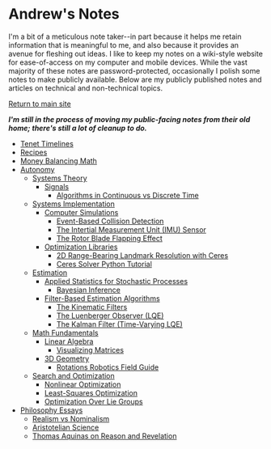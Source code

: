 # Andrew's Notes

I'm a bit of a meticulous note taker--in part because it helps me retain information that is meaningful to me, and also because it provides an avenue for fleshing out ideas. I like to keep my notes on a wiki-style website for ease-of-access on my computer and mobile devices. While the vast majority of these notes are password-protected, occasionally I polish some notes to make publicly available. Below are my publicly published notes and articles on technical and non-technical topics.

[Return to main site](https://andrewtorgesen.com)

***I'm still in the process of moving my public-facing notes from their old home; there's still a lot of cleanup to do.***

- [Tenet Timelines](./Tenet_Timelines.md)
- [Recipes](./Recipes.md)
- [Money Balancing Math](./Money_Balancing_Math.md)
- [Autonomy](./Autonomy/Autonomy.md)
  - [Systems Theory](./Autonomy/Systems_Theory/Systems_Theory.md)
    - [Signals](./Autonomy/Systems_Theory/Signals/Signals.md)
      - [Algorithms in Continuous vs Discrete Time](./Autonomy/Systems_Theory/Signals/Algorithms_in_Continuous_vs_Discrete_Time.md)
  - [Systems Implementation](./Autonomy/Systems_Implementation/Systems_Implementation.md)
    - [Computer Simulations](./Autonomy/Systems_Implementation/Computer_Simulations/Computer_Simulations.md)
      - [Event-Based Collision Detection](./Autonomy/Systems_Implementation/Computer_Simulations/Event-Based_Collision_Detection.md)
      - [The Intertial Measurement Unit (IMU) Sensor](./Autonomy/Systems_Implementation/Computer_Simulations/The_Intertial_Measurement_Unit_(IMU)_Sensor.md)
      - [The Rotor Blade Flapping Effect](./Autonomy/Systems_Implementation/Computer_Simulations/The_Rotor_Blade_Flapping_Effect.md)
    - [Optimization Libraries](./Autonomy/Systems_Implementation/Optimization_Libraries/Optimization_Libraries.md)
      - [2D Range-Bearing Landmark Resolution with Ceres](./Autonomy/Systems_Implementation/Optimization_Libraries/2D_Range-Bearing_Landmark_Resolution_with_Ceres.md)
      - [Ceres Solver Python Tutorial](./Autonomy/Systems_Implementation/Optimization_Libraries/Ceres_Solver_Python_Tutorial.md)
  - [Estimation](./Autonomy/Estimation/Estimation.md)
    - [Applied Statistics for Stochastic Processes](./Autonomy/Estimation/Applied_Statistics_for_Stochastic_Processes/Applied_Statistics_for_Stochastic_Processes.md)
      - [Bayesian Inference](./Autonomy/Estimation/Applied_Statistics_for_Stochastic_Processes/Bayesian_Inference.md)
    - [Filter-Based Estimation Algorithms](./Autonomy/Estimation/Filter-Based_Estimation_Algorithms/Filter-Based_Estimation_Algorithms.md)
      - [The Kinematic Filters](./Autonomy/Estimation/Filter-Based_Estimation_Algorithms/The_Kinematic_Filters.md)
      - [The Luenberger Observer (LQE)](./Autonomy/Estimation/Filter-Based_Estimation_Algorithms/The_Luenberger_Observer_(LQE).md)
      - [The Kalman Filter (Time-Varying LQE)](./Autonomy/Estimation/Filter-Based_Estimation_Algorithms/The_Kalman_Filter_(Time-Varying_LQE).md)
  - [Math Fundamentals](./Autonomy/Math_Fundamentals/Math_Fundamentals.md)
    - [Linear Algebra](./Autonomy/Math_Fundamentals/Linear_Algebra/Linear_Algebra.md)
      - [Visualizing Matrices](./Autonomy/Math_Fundamentals/Linear_Algebra/Visualizing_Matrices.md)
    - [3D Geometry](./Autonomy/Math_Fundamentals/3D_Geometry/3D_Geometry.md)
      - [Rotations Robotics Field Guide](./Autonomy/Math_Fundamentals/3D_Geometry/Rotations_Robotics_Field_Guide.md)
  - [Search and Optimization](./Autonomy/Search_and_Optimization/Search_and_Optimization.md)
    - [Nonlinear Optimization](./Autonomy/Search_and_Optimization/Nonlinear_Optimization.md)
    - [Least-Squares Optimization](./Autonomy/Search_and_Optimization/Least-Squares_Optimization.md)
    - [Optimization Over Lie Groups](./Autonomy/Search_and_Optimization/Optimization_Over_Lie_Groups.md)
- [Philosophy Essays](./Philosophy_Essays/Philosophy_Essays.md)
  - [Realism vs Nominalism](./Philosophy_Essays/Realism_vs_Nominalism.md)
  - [Aristotelian Science](./Philosophy_Essays/Aristotelian_Science.md)
  - [Thomas Aquinas on Reason and Revelation](./Philosophy_Essays/Thomas_Aquinas_on_Reason_and_Revelation.md)

